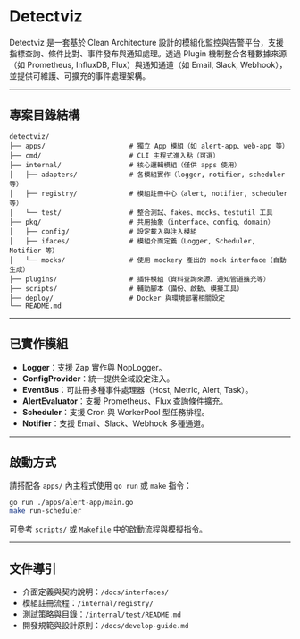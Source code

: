# Detectviz

Detectviz 是一套基於 Clean Architecture 設計的模組化監控與告警平台，支援指標查詢、條件比對、事件發布與通知處理。透過 Plugin 機制整合各種數據來源（如 Prometheus, InfluxDB, Flux）與通知通道（如 Email, Slack, Webhook），並提供可維護、可擴充的事件處理架構。

---

## 專案目錄結構

```
detectviz/
├── apps/                     # 獨立 App 模組（如 alert-app、web-app 等）
├── cmd/                      # CLI 主程式進入點（可選）
├── internal/                 # 核心邏輯模組（僅供 apps 使用）
│   ├── adapters/             # 各模組實作（logger, notifier, scheduler 等）
│   ├── registry/             # 模組註冊中心（alert, notifier, scheduler 等）
│   └── test/                 # 整合測試、fakes、mocks、testutil 工具
├── pkg/                      # 共用抽象（interface、config、domain）
│   ├── config/               # 設定載入與注入模組
│   ├── ifaces/               # 模組介面定義（Logger, Scheduler, Notifier 等）
│   └── mocks/                # 使用 mockery 產出的 mock interface（自動生成）
├── plugins/                  # 插件模組（資料查詢來源、通知管道擴充等）
├── scripts/                  # 輔助腳本（備份、啟動、模擬工具）
├── deploy/                   # Docker 與環境部署相關設定
└── README.md
```

---

## 已實作模組

- **Logger**：支援 Zap 實作與 NopLogger。
- **ConfigProvider**：統一提供全域設定注入。
- **EventBus**：可註冊多種事件處理器（Host, Metric, Alert, Task）。
- **AlertEvaluator**：支援 Prometheus、Flux 查詢條件擴充。
- **Scheduler**：支援 Cron 與 WorkerPool 型任務排程。
- **Notifier**：支援 Email、Slack、Webhook 多種通道。

---

## 啟動方式

請搭配各 `apps/` 內主程式使用 `go run` 或 `make` 指令：

```bash
go run ./apps/alert-app/main.go
make run-scheduler
```

可參考 `scripts/` 或 `Makefile` 中的啟動流程與模擬指令。

---

## 文件導引

- 介面定義與契約說明：`/docs/interfaces/`
- 模組註冊流程：`/internal/registry/`
- 測試策略與目錄：`/internal/test/README.md`
- 開發規範與設計原則：`/docs/develop-guide.md`

